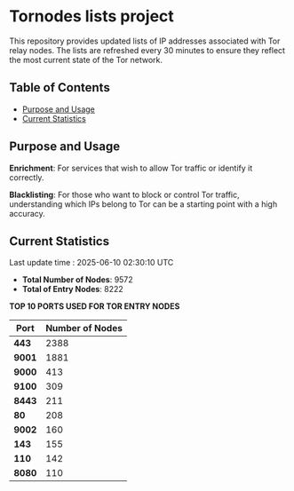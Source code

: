# Tornodes lists project

This repository provides updated lists of IP addresses associated with Tor relay nodes. The lists are refreshed every 30 minutes to ensure they reflect the most current state of the Tor network.

## Table of Contents

- [Purpose and Usage](#purpose-and-usage)
- [Current Statistics](#current-statistics)


## Purpose and Usage

**Enrichment**: For services that wish to allow Tor traffic or identify it correctly.

**Blacklisting**: For those who want to block or control Tor traffic, understanding which IPs belong to Tor can be a starting point with a high accuracy.

## Current Statistics

Last update time : 2025-06-10 02:30:10 UTC

- **Total Number of Nodes**: 9572
- **Total of Entry Nodes**: 8222

**TOP 10 PORTS USED FOR TOR ENTRY NODES**

| **Port** | **Number of Nodes** |
|------|-----------------|
| **443**   | 2388  |
| **9001**   | 1881  |
| **9000**   | 413  |
| **9100**   | 309  |
| **8443**   | 211  |
| **80**   | 208  |
| **9002**   | 160  |
| **143**   | 155  |
| **110**   | 142  |
| **8080**   | 110  |

